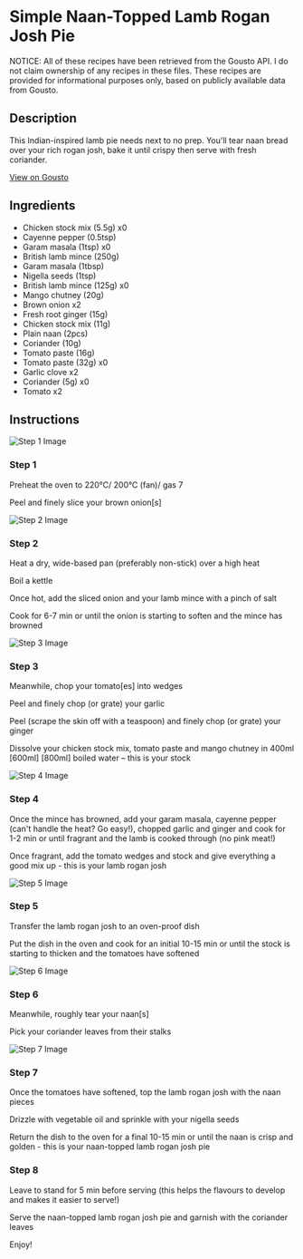 # Simple Naan-Topped Lamb Rogan Josh Pie

NOTICE: All of these recipes have been retrieved from the Gousto API. I do not claim ownership of any recipes in these files. These recipes are provided for informational purposes only, based on publicly available data from Gousto.

## Description

This Indian-inspired lamb pie needs next to no prep. You'll tear naan bread over your rich rogan josh, bake it until crispy then serve with fresh coriander. 

[View on Gousto](https://www.gousto.co.uk/recipes/cookbook/simple-naan-topped-lamb-rogan-josh-pie)

## Ingredients

- Chicken stock mix (5.5g) x0
- Cayenne pepper (0.5tsp)
- Garam masala (1tsp) x0
- British lamb mince (250g)
- Garam masala (1tbsp)
- Nigella seeds (1tsp)
- British lamb mince (125g) x0
- Mango chutney (20g)
- Brown onion x2
- Fresh root ginger (15g)
- Chicken stock mix (11g)
- Plain naan (2pcs)
- Coriander (10g)
- Tomato paste (16g)
- Tomato paste (32g) x0
- Garlic clove x2
- Coriander (5g) x0
- Tomato x2

## Instructions

![Step 1 Image](https://production-media.gousto.co.uk/cms/recipe-step-image/1638.-step-1-x200.jpg)

### Step 1

Preheat the oven to 220°C/ 200°C (fan)/ gas 7

Peel and finely slice your brown onion[s]

![Step 2 Image](https://production-media.gousto.co.uk/cms/recipe-step-image/1638.-step-2-x200.jpg)

### Step 2

Heat a dry, wide-based pan (preferably non-stick) over a high heat

Boil a kettle

Once hot, add the sliced onion and your lamb mince with a pinch of salt

Cook for 6-7 min or until the onion is starting to soften and the mince has browned

![Step 3 Image](https://production-media.gousto.co.uk/cms/recipe-step-image/1638.-step-3-x200.jpg)

### Step 3

Meanwhile, chop your tomato[es] into wedges

Peel and finely chop (or grate) your garlic

Peel (scrape the skin off with a teaspoon) and finely chop (or grate) your ginger

Dissolve your chicken stock mix, tomato paste and mango chutney in 400ml <span class="text-purple">[600ml]</span> <span class="text-danger">[800ml]</span> boiled water – this is your stock

![Step 4 Image](https://production-media.gousto.co.uk/cms/recipe-step-image/1638.-step-4-x200.jpg)

### Step 4

Once the mince has browned, add your garam masala, cayenne pepper (can't handle the heat? Go easy!), chopped garlic and ginger and cook for 1-2 min or until fragrant and the lamb is cooked through (no pink meat!)

Once fragrant, add the tomato wedges and stock and give everything a good mix up - this is your lamb rogan josh

![Step 5 Image](https://production-media.gousto.co.uk/cms/recipe-step-image/1638.-step-5-x200.jpg)

### Step 5

Transfer the lamb rogan josh to an oven-proof dish

Put the dish in the oven and cook for an initial 10-15 min or until the stock is starting to thicken and the tomatoes have softened

![Step 6 Image](https://production-media.gousto.co.uk/cms/recipe-step-image/1638.-step-6-x200.jpg)

### Step 6

Meanwhile, roughly tear your naan[s]

Pick your coriander leaves from their stalks

![Step 7 Image](https://production-media.gousto.co.uk/cms/recipe-step-image/1638.-step-7-x200.jpg)

### Step 7

Once the tomatoes have softened, top the lamb rogan josh with the naan pieces

Drizzle with vegetable oil and sprinkle with your nigella seeds

Return the dish to the oven for a final 10-15 min or until the naan is crisp and golden - this is your naan-topped lamb rogan josh pie

### Step 8

Leave to stand for 5 min before serving (this helps the flavours to develop and makes it easier to serve!)

Serve the naan-topped lamb rogan josh pie and garnish with the coriander leaves

Enjoy!

